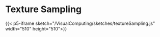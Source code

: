 # Texture Sampling

{{< p5-iframe sketch="/VisualComputing/sketches/textureSampling.js" width="510" height="510">}}